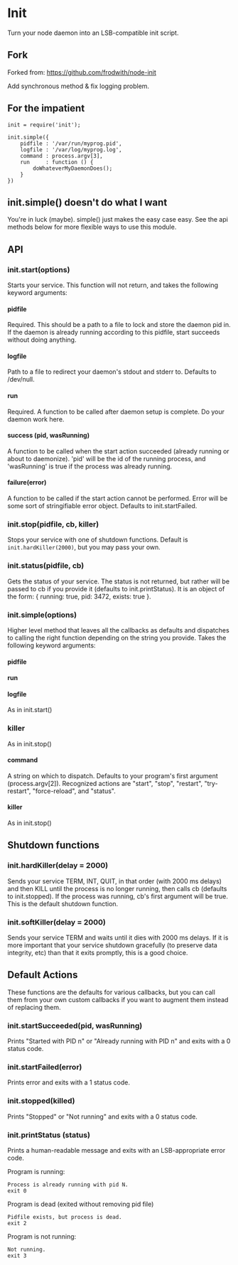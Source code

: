 Init
====

Turn your node daemon into an LSB-compatible init script.

Fork
----

Forked from: https://github.com/frodwith/node-init

Add synchronous method & fix logging problem.

For the impatient
-----------------

    init = require('init');

    init.simple({
        pidfile : '/var/run/myprog.pid',
        logfile : '/var/log/myprog.log',
        command : process.argv[3],
        run     : function () {
            doWhateverMyDaemonDoes();
        }
    })

init.simple() doesn't do what I want
------------------------------------
You're in luck (maybe). simple() just makes the easy case easy. See the api
methods below for more flexible ways to use this module.

API
---

### init.start(options)

Starts your service. This function will not return, and takes the following
keyword arguments:

#### pidfile

Required. This should be a path to a file to lock and store the daemon pid in.
If the daemon is already running according to this pidfile, start succeeds
without doing anything.

#### logfile

Path to a file to redirect your daemon's stdout and stderr to. Defaults to
/dev/null.

#### run

Required. A function to be called after daemon setup is complete. Do your
daemon work here.

#### success (pid, wasRunning)

A function to be called when the start action succeeded (already running or
about to daemonize). 'pid' will be the id of the running process, and
'wasRunning' is true if the process was already running.

#### failure(error)

A function to be called if the start action cannot be performed. Error will be
some sort of stringifiable error object. Defaults to init.startFailed.

### init.stop(pidfile, cb, killer)

Stops your service with one of shutdown functions. Default is
`init.hardKiller(2000)`, but you may pass your own.

### init.status(pidfile, cb)

Gets the status of your service. The status is not returned, but rather will
be passed to cb if you provide it (defaults to init.printStatus). It is an
object of the form: { running: true, pid: 3472, exists: true }.

### init.simple(options)

Higher level method that leaves all the callbacks as defaults and dispatches
to calling the right function depending on the string you provide. Takes the
following keyword arguments:

#### pidfile
#### run
#### logfile
As in init.start()

### killer
As in init.stop()

#### command
A string on which to dispatch. Defaults to your program's first argument
(process.argv[2]). Recognized actions are "start", "stop", "restart",
"try-restart", "force-reload", and "status".

#### killer
As in init.stop()

Shutdown functions
-----------------

### init.hardKiller(delay = 2000)

Sends your service TERM, INT, QUIT, in that order (with 2000 ms delays) and
then KILL until the process is no longer running, then calls cb (defaults to
init.stopped). If the process was running, cb's first argument will be true.
This is the default shutdown function.

### init.softKiller(delay = 2000)

Sends your service TERM and waits until it dies with 2000 ms delays. If it is
more important that your service shutdown gracefully (to preserve data
integrity, etc) than that it exits promptly, this is a good choice.


Default Actions
---------------
These functions are the defaults for various callbacks, but you can call them
from your own custom callbacks if you want to augment them instead of
replacing them.

### init.startSucceeded(pid, wasRunning)

Prints "Started with PID n" or "Already running with PID n" and exits with a 0
status code.

### init.startFailed(error)

Prints error and exits with a 1 status code.

### init.stopped(killed)

Prints "Stopped" or "Not running" and exits with a 0 status code.

### init.printStatus (status)

Prints a human-readable message and exits with an LSB-appropriate error code.

Program is running:

    Process is already running with pid N.
    exit 0

Program is dead (exited without removing pid file)

    Pidfile exists, but process is dead.
    exit 2

Program is not running:

    Not running.
    exit 3
